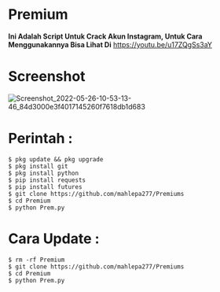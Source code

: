 # Premium

**Ini Adalah Script Untuk Crack Akun Instagram, Untuk Cara Menggunakannya Bisa Lihat Di** https://youtu.be/u17ZQgSs3aY

# Screenshot
![Screenshot_2022-05-26-10-53-13-46_84d3000e3f4017145260f7618db1d683](https://user-images.githubusercontent.com/65714340/170805786-10861f3d-e9ba-480d-b720-03112bb4ace5.png)

# Perintah :
    $ pkg update && pkg upgrade
    $ pkg install git
    $ pkg install python
    $ pip install requests
    $ pip install futures
    $ git clone https://github.com/mahlepa277/Premiums
    $ cd Premium
    $ python Prem.py
# Cara Update :
    $ rm -rf Premium
    $ git clone https://github.com/mahlepa277/Premiums
    $ cd Premium
    $ python Prem.py
